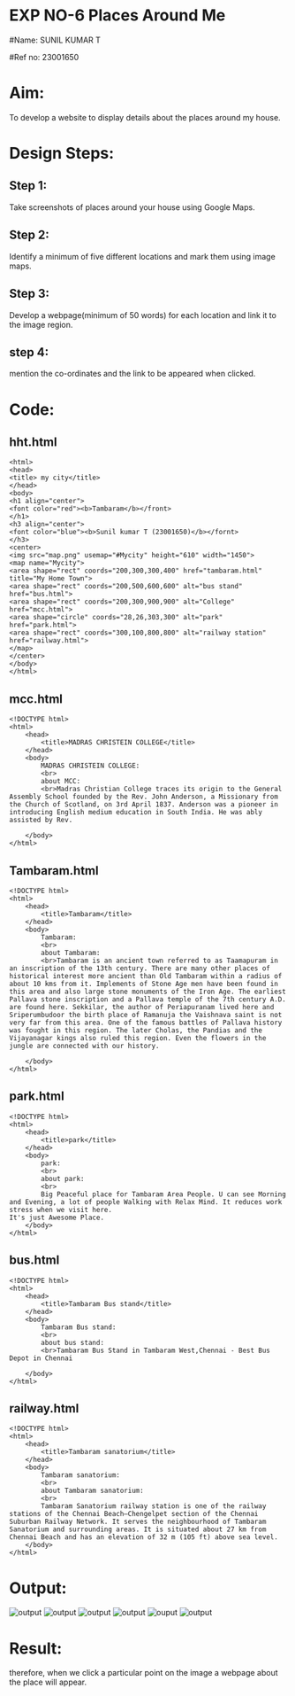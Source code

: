 # EXP NO-6 Places Around Me

#Name: SUNIL KUMAR T

#Ref no: 23001650
# Aim:
To develop a website to display details about the places around my house.

# Design Steps:

## Step 1:
Take screenshots of places around your house using Google Maps.

## Step 2:
Identify a minimum of five different locations and mark them using image maps.

## Step 3:
Develop a webpage(minimum of 50 words) for each location and link it to the image region.

## step 4:
mention the co-ordinates and the link to be appeared when clicked.


# Code:

## hht.html
```
<html>
<head>
<title> my city</title>
</head>
<body>
<h1 align="center">
<font color="red"><b>Tambaram</b></front>
</h1>
<h3 align="center">
<font color="blue"><b>Sunil kumar T (23001650)</b></fornt>
</h3>
<center>
<img src="map.png" usemap="#Mycity" height="610" width="1450">
<map name="Mycity">
<area shape="rect" coords="200,300,300,400" href="tambaram.html" title="My Home Town">
<area shape="rect" coords="200,500,600,600" alt="bus stand" href="bus.html">
<area shape="rect" coords="200,300,900,900" alt="College" href="mcc.html">
<area shape="circle" coords="28,26,303,300" alt="park" href="park.html">
<area shape="rect" coords="300,100,800,800" alt="railway station" href="railway.html">
</map>
</center>
</body>
</html>
```
## mcc.html

```
<!DOCTYPE html>
<html>
    <head>
        <title>MADRAS CHRISTEIN COLLEGE</title>
    </head>
    <body>
        MADRAS CHRISTEIN COLLEGE:
        <br>
        about MCC:
        <br>Madras Christian College traces its origin to the General Assembly School founded by the Rev. John Anderson, a Missionary from the Church of Scotland, on 3rd April 1837. Anderson was a pioneer in introducing English medium education in South India. He was ably assisted by Rev.
        
    </body>
</html>
```
## Tambaram.html

```
<!DOCTYPE html>
<html>
    <head>
        <title>Tambaram</title>
    </head>
    <body>
        Tambaram:
        <br>
        about Tambaram:
        <br>Tambaram is an ancient town referred to as Taamapuram in an inscription of the 13th century. There are many other places of historical interest more ancient than Old Tambaram within a radius of about 10 kms from it. Implements of Stone Age men have been found in this area and also large stone monuments of the Iron Age. The earliest Pallava stone inscription and a Pallava temple of the 7th century A.D. are found here. Sekkilar, the author of Periapuranam lived here and Sriperumbudoor the birth place of Ramanuja the Vaishnava saint is not very far from this area. One of the famous battles of Pallava history was fought in this region. The later Cholas, the Pandias and the Vijayanagar kings also ruled this region. Even the flowers in the jungle are connected with our history.
        
    </body>
</html>
```
## park.html

```
<!DOCTYPE html>
<html>
    <head>
        <title>park</title>
    </head>
    <body>
        park:
        <br>
        about park:
        <br>
        Big Peaceful place for Tambaram Area People. U can see Morning and Evening, a lot of people Walking with Relax Mind. It reduces work stress when we visit here.
It's just Awesome Place.
    </body>
</html>
```
## bus.html

```
<!DOCTYPE html>
<html>
    <head>
        <title>Tambaram Bus stand</title>
    </head>
    <body>
        Tambaram Bus stand:
        <br>
        about bus stand:
        <br>Tambaram Bus Stand in Tambaram West,Chennai - Best Bus Depot in Chennai 
        
    </body>
</html>
```
## railway.html
```
<!DOCTYPE html>
<html>
    <head>
        <title>Tambaram sanatorium</title>
    </head>
    <body>
        Tambaram sanatorium:
        <br>
        about Tambaram sanatorium:
        <br>
        Tambaram Sanatorium railway station is one of the railway stations of the Chennai Beach–Chengelpet section of the Chennai Suburban Railway Network. It serves the neighbourhood of Tambaram Sanatorium and surrounding areas. It is situated about 27 km from Chennai Beach and has an elevation of 32 m (105 ft) above sea level.
    </body>
</html>
```


# Output:
![output](/map.png)
![output](/mcc.png)
![output](/tambaram.png)
![output](/park.png)
![ouput](/bus%20stand.png)
![output](/railway%20station.png)
# Result:
therefore, when we click a particular point on the image a webpage about the place will appear.

